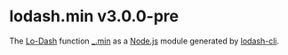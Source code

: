 # lodash.min v3.0.0-pre

The [Lo-Dash](https://lodash.com/) function [_.min](http://lodash.com/docs#min) as a [Node.js](http://nodejs.org/) module generated by [lodash-cli](https://www.npmjs.com/package/lodash-cli).
